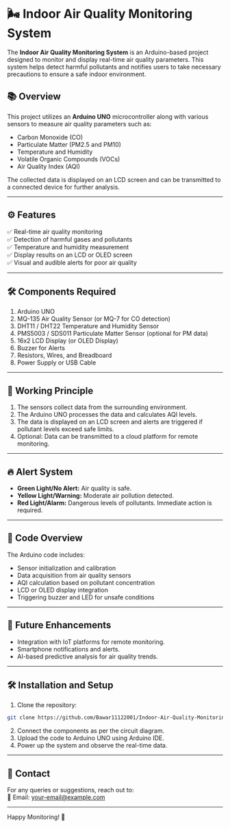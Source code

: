 # 🌬️ Indoor Air Quality Monitoring System

The **Indoor Air Quality Monitoring System** is an Arduino-based project designed to monitor and display real-time air quality parameters. This system helps detect harmful pollutants and notifies users to take necessary precautions to ensure a safe indoor environment.

## 📚 Overview
This project utilizes an **Arduino UNO** microcontroller along with various sensors to measure air quality parameters such as:
- Carbon Monoxide (CO)
- Particulate Matter (PM2.5 and PM10)
- Temperature and Humidity
- Volatile Organic Compounds (VOCs)
- Air Quality Index (AQI)

The collected data is displayed on an LCD screen and can be transmitted to a connected device for further analysis.

---

## ⚙️ Features
✅ Real-time air quality monitoring  
✅ Detection of harmful gases and pollutants  
✅ Temperature and humidity measurement  
✅ Display results on an LCD or OLED screen  
✅ Visual and audible alerts for poor air quality  

---

## 🛠️ Components Required
1. Arduino UNO  
2. MQ-135 Air Quality Sensor (or MQ-7 for CO detection)  
3. DHT11 / DHT22 Temperature and Humidity Sensor  
4. PMS5003 / SDS011 Particulate Matter Sensor (optional for PM data)  
5. 16x2 LCD Display (or OLED Display)  
6. Buzzer for Alerts  
7. Resistors, Wires, and Breadboard  
8. Power Supply or USB Cable  

---

## 📡 Working Principle
1. The sensors collect data from the surrounding environment.  
2. The Arduino UNO processes the data and calculates AQI levels.  
3. The data is displayed on an LCD screen and alerts are triggered if pollutant levels exceed safe limits.  
4. Optional: Data can be transmitted to a cloud platform for remote monitoring.  

---

## 🔥 Alert System
- **Green Light/No Alert:** Air quality is safe.  
- **Yellow Light/Warning:** Moderate air pollution detected.  
- **Red Light/Alarm:** Dangerous levels of pollutants. Immediate action is required.  

---

## 📝 Code Overview
The Arduino code includes:
- Sensor initialization and calibration  
- Data acquisition from air quality sensors  
- AQI calculation based on pollutant concentration  
- LCD or OLED display integration  
- Triggering buzzer and LED for unsafe conditions  

---

## 📡 Future Enhancements
- Integration with IoT platforms for remote monitoring.  
- Smartphone notifications and alerts.  
- AI-based predictive analysis for air quality trends.  

---

## 🛠️ Installation and Setup
1. Clone the repository:
```bash
git clone https://github.com/Bawar11122001/Indoor-Air-Quality-Monitoring-System.git
```
2. Connect the components as per the circuit diagram.  
3. Upload the code to Arduino UNO using Arduino IDE.  
4. Power up the system and observe the real-time data.  

---

## 📧 Contact
For any queries or suggestions, reach out to:  
📧 Email: [your-email@example.com](mailto:bawarhusain11@gmail.com)

---

Happy Monitoring! 🎉
